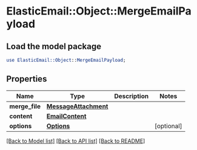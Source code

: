 # ElasticEmail::Object::MergeEmailPayload

## Load the model package
```perl
use ElasticEmail::Object::MergeEmailPayload;
```

## Properties
Name | Type | Description | Notes
------------ | ------------- | ------------- | -------------
**merge_file** | [**MessageAttachment**](MessageAttachment.md) |  | 
**content** | [**EmailContent**](EmailContent.md) |  | 
**options** | [**Options**](Options.md) |  | [optional] 

[[Back to Model list]](../README.md#documentation-for-models) [[Back to API list]](../README.md#documentation-for-api-endpoints) [[Back to README]](../README.md)


